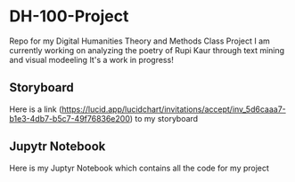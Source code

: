 # DH-100-Project
Repo for my Digital Humanities Theory and Methods Class Project
I am currently working on analyzing the poetry of Rupi Kaur through text mining and visual modeeling
It's a work in progress! 

## Storyboard
Here is a link (https://lucid.app/lucidchart/invitations/accept/inv_5d6caaa7-b1e3-4db7-b5c7-49f76836e200) to my storyboard

## Jupytr Notebook
Here is my Juptyr Notebook which contains all the code for my project

